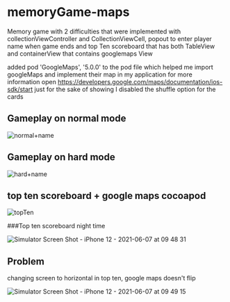 # memoryGame-maps

Memory game with 2 difficulties that were implemented with collectionViewController and CollectionViewCell, popout to enter player name when game ends and top Ten scoreboard
that has both TableView and containerView that contains googlemaps View


added pod 'GoogleMaps', '5.0.0' to the pod file which helped me import googleMaps and implement their map in my application
for more information open https://developers.google.com/maps/documentation/ios-sdk/start
just for the sake of showing I disabled the shuffle option for the cards 


## Gameplay on normal mode 

![normal+name](https://user-images.githubusercontent.com/74798510/121059954-b6da1980-c7ca-11eb-8c67-07be860db4a8.gif)


## Gameplay on hard mode
![hard+name](https://user-images.githubusercontent.com/74798510/121059962-b93c7380-c7ca-11eb-97ca-a887389bfde1.gif)





## top ten scoreboard + google maps cocoapod

![topTen](https://user-images.githubusercontent.com/74798510/121059973-bb9ecd80-c7ca-11eb-912d-acacc2220c4e.gif)


###Top ten scoreboard night time

![Simulator Screen Shot - iPhone 12 - 2021-06-07 at 09 48 31](https://user-images.githubusercontent.com/74798510/121065921-f6f0ca80-c7d1-11eb-9889-9de419c71d45.png)

## Problem 

changing screen to horizontal in top ten, google maps doesn't flip 

![Simulator Screen Shot - iPhone 12 - 2021-06-07 at 09 49 15](https://user-images.githubusercontent.com/74798510/121065917-f5270700-c7d1-11eb-9d4b-7d7d00b86475.png)

